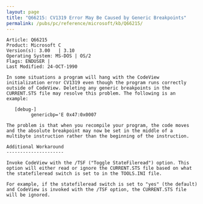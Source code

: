 ```yaml
---
layout: page
title: "Q66215: CV1319 Error May Be Caused by Generic Breakpoints"
permalink: /pubs/pc/reference/microsoft/kb/Q66215/
---
```


	Article: Q66215
	Product: Microsoft C
	Version(s): 3.00   | 3.10
	Operating System: MS-DOS | OS/2
	Flags: ENDUSER |
	Last Modified: 24-OCT-1990
	
	In some situations a program will hang with the CodeView
	initialization error CV1319 even though the program runs correctly
	outside of CodeView. Deleting any generic breakpoints in the
	CURRENT.STS file may resolve this problem. The following is an
	example:
	
	   [debug-]
	         genericbp='E 0x47:0x0007
	
	The problem is that when you recompile your program, the code moves
	and the absolute breakpoint may now be set in the middle of a
	multibyte instruction rather than the beginning of the instruction.
	
	Additional Workaround
	---------------------
	
	Invoke CodeView with the /TSF ("Toggle StateFileread") option. This
	option will either read or ignore the CURRENT.STS file based on what
	the statefileread switch is set to in the TOOLS.INI file.
	
	For example, if the statefileread switch is set to "yes" (the default)
	and CodeView is invoked with the /TSF option, the CURRENT.STS file
	will be ignored.
